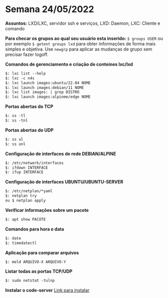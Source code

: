 # Semana 24/05/2022

**Assuntos:** LXD/LXC, servidor ssh e serviços,
LXD: Daemon,
LXC: Cliente e comando


**Para checar os grupos ao qual seu usuário esta inserido:**
`$ groups USER` ou por exemplo `$ getent groups lxd` para obter informações de forma mais simples e objetiva. Use `newgrp` para aplicar as mudanças de grupo sem precisar fazer logoff.

**Comandos de gerenciamento e criação de conteines lxc/lxd**
```markdown
$: lxc list --help
$: lxc -c n4s
$: lxc launch images:ubuntu/22.04 NOME
$: lxc launch images:debian/11 NOME
$: lxc list images: | grep DISTRO
$: lxc launch images:alpinme/edge NOME
```

**Portas abertas do TCP**
```markdown
$: ss -tl
$: ss -tnl
```
**Portas abertas do UDP**
```markdown
$: ss ul
$: ss unl
```
**Configuração de interfaces de rede DEBIAN/ALPINE**
```markdown
$: /etc/network/interfaces
$: ifdown INTERFACE
$: ifup INTERFACE
```

**Configuração de interfaces UBUNTU/UBUNTU-SERVER**
```markdown
$: /etc/netplan/*yaml
$: netplan try
ou $ netplan apply
```

**Verificar informações sobre um pacote**
```markdown
$: apt show PACOTE
```
**Comandos para hora e data**
```markdown
$: date
$: timedatectl
```
**Aplicação para comparar arquivos**
```markdown
$: meld ARQUIVO-X ARQUIVO-Y
```

**Listar todas as portas TCP/UDP**
```markdown
$: sudo netstat -tulnp
```

**Instalar o code-server**
[Link para instalar](https://github.com/coder/code-server)

